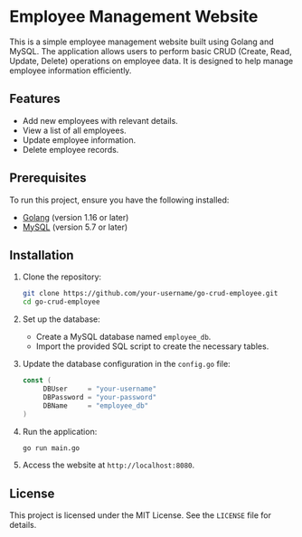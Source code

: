 # Employee Management Website

This is a simple employee management website built using Golang and MySQL. The application allows users to perform basic CRUD (Create, Read, Update, Delete) operations on employee data. It is designed to help manage employee information efficiently.

## Features

- Add new employees with relevant details.
- View a list of all employees.
- Update employee information.
- Delete employee records.

## Prerequisites

To run this project, ensure you have the following installed:

- [Golang](https://golang.org/) (version 1.16 or later)
- [MySQL](https://www.mysql.com/) (version 5.7 or later)

## Installation

1. Clone the repository:
    ```bash
    git clone https://github.com/your-username/go-crud-employee.git
    cd go-crud-employee
    ```

2. Set up the database:
    - Create a MySQL database named `employee_db`.
    - Import the provided SQL script to create the necessary tables.

3. Update the database configuration in the `config.go` file:
    ```go
    const (
         DBUser     = "your-username"
         DBPassword = "your-password"
         DBName     = "employee_db"
    )
    ```

4. Run the application:
    ```bash
    go run main.go
    ```

5. Access the website at `http://localhost:8080`.

## License

This project is licensed under the MIT License. See the `LICENSE` file for details.